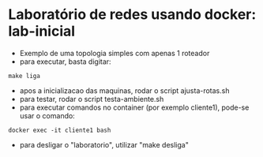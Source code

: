 # Laboratório de redes usando docker: lab-inicial

* Exemplo de uma topologia simples com apenas 1 roteador
* para executar, basta digitar:
```
make liga
```
* apos a inicializacao das maquinas, rodar o script ajusta-rotas.sh 
* para testar, rodar o script testa-ambiente.sh
* para executar comandos no container (por exemplo cliente1), pode-se usar o comando:
```
docker exec -it cliente1 bash
```
* para desligar o "laboratorio", utilizar "make desliga"


